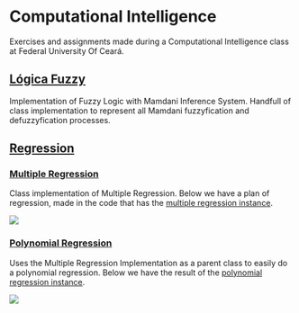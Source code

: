 # Computational Intelligence

Exercises and assignments made during a Computational Intelligence class at Federal University Of Ceará.

## [Lógica Fuzzy](./assignments/FuzzyLogic/)

Implementation of Fuzzy Logic with Mamdani Inference System. Handfull of class implementation to represent all Mamdani fuzzyfication and defuzzyfication processes.

## [Regression](./assignments/Regression/)

### [Multiple Regression](./assignments/Regression/MultipleRegression.m)

Class implementation of Multiple Regression. Below we have a plan of regression, made in the code that has the [multiple regression instance](./assignments/Regression/exercise03.m).

![](https://user-images.githubusercontent.com/47287096/197187872-67372b36-a8a2-4feb-a749-38d5335a8ad6.png)

### [Polynomial Regression](./assignments/Regression/PolynomialRegression.m)

Uses the Multiple Regression Implementation as a parent class to easily do a polynomial regression. Below we have the result of the [polynomial regression instance](./assignments/Regression/exercise02.m).

![](https://user-images.githubusercontent.com/47287096/197187494-78b32b5e-1b49-4517-bf7e-922fd7f81565.png)
